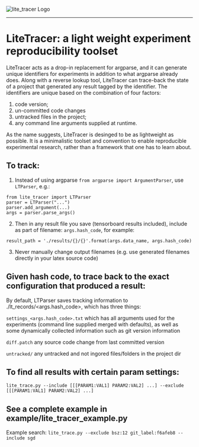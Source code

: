![lite_tracer Logo](https://bitbucket.org/rbcmllab/lite_tracer/src/master/logos/Litetracer-Logo-Full-LB.png)

--------------------------------------------------------------------------------

# LiteTracer: a light weight experiment reproducibility toolset

LiteTracer acts as a drop-in replacement for argparse, and it can generate unique identifiers for experiments in addition to what argparse already does.
Along with a reverse lookup tool, LiteTracer can trace-back the state of a project that generated any result tagged by the identifier.
The identifiers are unique based on the combination of four factors:
1) code version;
2) un-committed code changes
3) untracked files in the project;
3) any command line arguments supplied at runtime.

As the name suggests, LiteTracer is desinged to be as lightweight as possible. It is a minimalistic toolset and convention to enable reproducible experimental research, rather than a framework that one has to learn about. 

## To track:

1) Instead of using argparse `from argparse import ArgumentParser`, use `LTParser`, e.g.:

```
from lite_tracer import LTParser
parser = LTParser("...")
parser.add_argument(...)
args = parser.parse_args()
```

2) Then in any result file you save (tensorboard results included), include as part of filename: `args.hash_code`, for example:
```
result_path = './results/{}/{}'.format(args.data_name, args.hash_code)
```

3) Never manually change output filenames (e.g. use generated filenames directly in your latex source code)

## Given hash code, to trace back to the exact configuration that produced a result:
By default, LTParser saves tracking information to ./lt_records/<args.hash_code>, which has three things:

`settings_<args.hash_code>.txt` which has all arguments used for the experiments (command line supplied merged with defaults),
 as well as some dynamically collected information such as git version information
 
`diff.patch` any source code change from last committed version

`untracked/` any untracked and not ingored files/folders in the project dir

## To find all results with certain param settings:
`lite_trace.py --include [[[PARAM1:VAL1] PARAM2:VAL2] ...] --exclude [[[PARAM1:VAL1] PARAM2:VAL2] ...]`

## See a complete example in example/lite_tracer_example.py
Example search:
`lite_trace.py --exclude bsz:12 git_label:f6afeb8 --include sgd`
